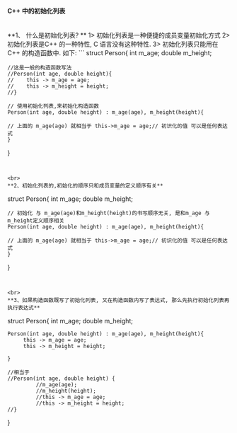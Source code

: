 #### C++ 中的初始化列表

<br>
**1、 什么是初始化列表? **
1> 初始化列表是一种便捷的成员变量初始化方式
2> 初始化列表是C++ 的一种特性, C 语言没有这种特性.
3> 初始化列表只能用在C++ 的构造函数中.
如下: 
```
struct Person{
    int m_age;
    double m_height;
    
    //这是一般的构造函数写法
    //Person(int age, double height){
    //    this -> m_age = age;
    //    this -> m_height = height;
    //}
    
    // 使用初始化列表,来初始化构造函数
    Person(int age, double height) : m_age(age), m_height(height){ 
    
    // 上面的 m_age(age) 就相当于 this->m_age = age;// 初识化的值 可以是任何表达式
    }
}

```


<br>
**2、初始化列表的,初始化的顺序只和成员变量的定义顺序有关**
```
struct Person{
    int m_age;
    double m_height;
      
    // 初始化 与 m_age(age)和m_height(height)的书写顺序无关, 是和m_age 与 m_height定义顺序相关
    Person(int age, double height) : m_age(age), m_height(height){ 
    
    // 上面的 m_age(age) 就相当于 this->m_age = age;// 初识化的值 可以是任何表达式
    }
}

```


<br>
**3、如果构造函数既写了初始化列表, 又在构造函数内写了表达式, 那么先执行初始化列表再执行表达式**

```
struct Person{
    int m_age;
    double m_height;
 
    Person(int age, double height) : m_age(age), m_height(height){ 
         this -> m_age = age;
         this -> m_height = height;

    }
    
    //相当于
    //Person(int age, double height) { 
             //m_age(age);
             //m_height(height);
             //this -> m_age = age;
             //this -> m_height = height;
    //}

}

```





